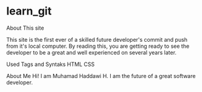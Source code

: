 # learn_git

About This site

This site is the first ever of a skilled future developer's commit and push from it's local computer.
By reading this, you are getting ready to see the developer to be a great and well experienced on several years later.

Used Tags and Syntaks
HTML
CSS

About Me
Hi! I am Muhamad Haddawi H. I am the future of a great software developer.
